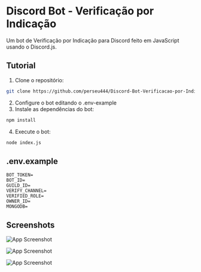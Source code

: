 



# Discord Bot - Verificação por Indicação
Um bot de Verificação por Indicação para Discord feito em JavaScript usando o Discord.js.




## Tutorial

1. Clone o repositório:
```bash
git clone https://github.com/perseu444/Discord-Bot-Verificacao-por-Indicacao
```
2. Configure o bot editando o .env-example
3. Instale as dependências do bot:
```bash
npm install
```
4. Execute o bot:
```bash
node index.js
```


## .env.example
```
BOT_TOKEN=
BOT_ID=
GUILD_ID=
VERIFY_CHANNEL=
VERIFIED_ROLE=
OWNER_ID=
MONGODB=
```







## Screenshots

![App Screenshot](https://media.discordapp.net/attachments/1201726148946690138/1201726164729872476/image.png)

![App Screenshot](https://cdn.discordapp.com/attachments/1201726148946690138/1201726306602201208/image.png)

![App Screenshot](https://media.discordapp.net/attachments/1201726148946690138/1201726417323171930/image.png)

